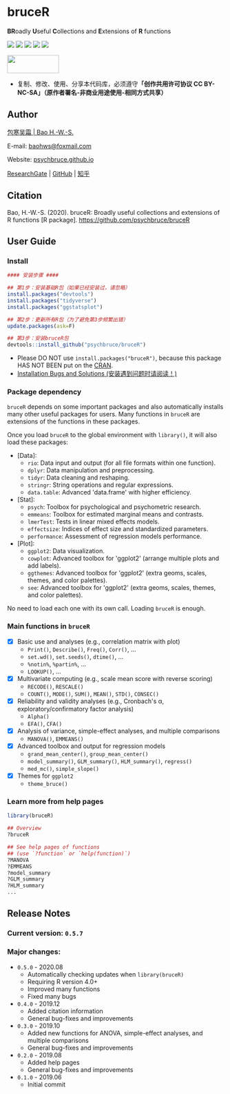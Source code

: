 # bruceR

**BR**oadly **U**seful **C**ollections and **E**xtensions of **R** functions

![](https://img.shields.io/badge/R-package-success)
![](https://img.shields.io/badge/Version-0.5.7-success)
![](https://img.shields.io/github/license/psychbruce/bruceR?label=License&color=success)
[![](https://img.shields.io/badge/lifecycle-maturing-blue.svg)](https://www.tidyverse.org/lifecycle/#maturing)
[![](https://img.shields.io/github/stars/psychbruce/bruceR?style=social)](https://github.com/psychbruce/bruceR/stargazers)

<a href="https://en.wikipedia.org/wiki/Creative_Commons_license"><img src="https://s1.ax1x.com/2020/07/28/aAjUJg.jpg" width="120px" height="42px"></a>

- 复制、修改、使用、分享本代码库，必须遵守<b>「创作共用许可协议 CC BY-NC-SA」（原作者署名-非商业用途使用-相同方式共享）</b>


## Author

[包寒吴霜 \| Bao H.-W.-S.](https://psychbruce.github.io)

E-mail: [baohws@foxmail.com](mailto:baohws@foxmail.com)

Website: [psychbruce.github.io](https://psychbruce.github.io)

[ResearchGate](https://www.researchgate.net/profile/Han_Wu_Shuang_Bao) |
[GitHub](https://github.com/psychbruce) |
[知乎](https://www.zhihu.com/people/psychbruce)


## Citation

Bao, H.-W.-S. (2020). bruceR: Broadly useful collections and extensions of R functions [R package]. https://github.com/psychbruce/bruceR


## User Guide

### Install
```r
#### 安装步骤 ####

## 第1步：安装基础R包（如果已经安装过，请忽略）
install.packages("devtools")
install.packages("tidyverse")
install.packages("ggstatsplot")

## 第2步：更新所有R包（为了避免第3步频繁出错）
update.packages(ask=F)

## 第3步：安装bruceR包
devtools::install_github("psychbruce/bruceR")
```
- Please DO NOT use `install.packages("bruceR")`, because this package HAS NOT BEEN put on the [CRAN](https://cran.r-project.org/).
- [Installation Bugs and Solutions (安装遇到问题时请阅读！)](https://github.com/psychbruce/bruceR/blob/master/Installation%20Bugs%20and%20Solutions.md)


### Package dependency

`bruceR` depends on some important packages and also automatically installs many other useful packages for users. Many functions in `bruceR` are extensions of the functions in these packages.

Once you load `bruceR` to the global environment with `library()`, it will also load these packages:
- [Data]:
  + `rio`: Data input and output (for all file formats within one function).
  + `dplyr`: Data manipulation and preprocessing.
  + `tidyr`: Data cleaning and reshaping.
  + `stringr`: String operations and regular expressions.
  + `data.table`: Advanced 'data.frame' with higher efficiency.
- [Stat]:
  + `psych`: Toolbox for psychological and psychometric research.
  + `emmeans`: Toolbox for estimated marginal means and contrasts.
  + `lmerTest`: Tests in linear mixed effects models.
  + `effectsize`: Indices of effect size and standardized parameters.
  + `performance`: Assessment of regression models performance.
- [Plot]:
  + `ggplot2`: Data visualization.
  + `cowplot`: Advanced toolbox for 'ggplot2' (arrange multiple plots and add labels).
  + `ggthemes`: Advanced toolbox for 'ggplot2' (extra geoms, scales, themes, and color palettes).
  + `see`: Advanced toolbox for 'ggplot2' (extra geoms, scales, themes, and color palettes).

No need to load each one with its own call. Loading `bruceR` is enough.


### Main functions in `bruceR`
- [x] Basic use and analyses (e.g., correlation matrix with plot)
  + `Print()`, `Describe()`, `Freq()`, `Corr()`, ...
  + `set.wd()`, `set.seeds()`, `dtime()`, ...
  + `%notin%`, `%partin%`, ...
  + `LOOKUP()`, ...
- [x] Multivariate computing (e.g., scale mean score with reverse scoring)
  + `RECODE()`, `RESCALE()`
  + `COUNT()`, `MODE()`, `SUM()`, `MEAN()`, `STD()`, `CONSEC()`
- [x] Reliability and validity analyses (e.g., Cronbach's α, exploratory/confirmatory factor analysis)
  + `Alpha()`
  + `EFA()`, `CFA()`
- [x] Analysis of variance, simple-effect analyses, and multiple comparisons
  + `MANOVA()`, `EMMEANS()`
- [x] Advanced toolbox and output for regression models
  + `grand_mean_center()`, `group_mean_center()`
  + `model_summary()`, `GLM_summary()`, `HLM_summary()`, `regress()`
  + `med_mc()`, `simple_slope()`
- [x] Themes for `ggplot2`
  + `theme_bruce()`


### Learn more from help pages
```r
library(bruceR)

## Overview
?bruceR

## See help pages of functions
## (use `?function` or `help(function)`)
?MANOVA
?EMMEANS
?model_summary
?GLM_summary
?HLM_summary
...
```


## Release Notes

### Current version: `0.5.7`
### Major changes:
- `0.5.0` - 2020.08
  + Automatically checking updates when `library(bruceR)`
  + Requiring R version 4.0+
  + Improved many functions
  + Fixed many bugs
- `0.4.0` - 2019.12
  + Added citation information
  + General bug-fixes and improvements
- `0.3.0` - 2019.10
  + Added new functions for ANOVA, simple-effect analyses, and multiple comparisons
  + General bug-fixes and improvements
- `0.2.0` - 2019.08
  + Added help pages
  + General bug-fixes and improvements
- `0.1.0` - 2019.06
  + Initial commit

